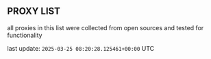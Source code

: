 ## PROXY LIST

all proxies in this list were collected from open sources and tested for functionality

last update: `2025-03-25 08:20:28.125461+00:00` UTC